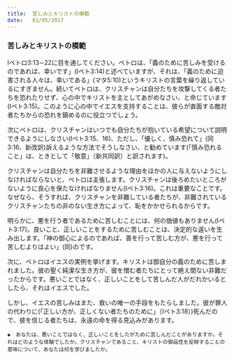```yaml
---
title:  苦しみとキリストの模範
date:   01/05/2017
---
```


### 苦しみとキリストの模範

 Iペトロ3:13∼22に目を通してください。ペトロは、「義のために苦しみを受けるのであれば、幸いです」(Iペト3:14)と述べていますが、それは、「義のために迫害される人々は、幸いである」(マタ5:10)というキリストの言葉を繰り返しているにすぎません。続いてペトロは、クリスチャンは自分たちを攻撃してくる者たちを恐れたりせず、心の中でキリストを主としてあがめなさい、と命じています(Iペト3:15)。このように心の中でイエスを支持することは、彼らが直面する敵対者たちからの恐れを鎮めるのに役立つでしょう。

 次にペトロは、クリスチャンはいつでも自分たちが抱いている希望について説明できるようにしなさい(Iペト3:15、16)、ただし、「優しく、慎み恐れて」(同3:16、新改訳)訴えるような方法でそうしなさい、と勧めています(「慎み恐れること」は、ときとして「敬意」〔新共同訳〕と訳されます)。

 クリスチャンは自分たちを非難させるような理由をほかの人に与えないようにしなければならないと、ペトロは主張します。クリスチャンは後ろめたいところがないように良心を保たなければなりません(Iペト3:16)。これは重要なことです。なぜなら、そうすれば、クリスチャンを非難している者たちが、非難されているクリスチャンたちの非のない生き方によって、恥をかかせられるからです。

 明らかに、悪を行う者であるために苦しむことには、何の価値もありません(Iペト3:17)。良いこと、正しいことをするために苦しむことは、決定的な違いを生み出します。「神の御心によるのであれば、善を行って苦しむ方が、悪を行って苦しむよりはよい」(同)のです。

 次に、ペトロはイエスの実例を挙げます。キリストは御自分の義のために苦しまれました。彼の聖く純潔な生き方が、彼を憎む者たちにとって絶え間ない非難だったからです。悪いことではなく、正しいことをして苦しんだ人がだれかいるとしたら、それはイエスでした。

 しかし、イエスの苦しみはまた、救いの唯一の手段をもたらしました。彼が罪人の代わりに(「正しい方が、正しくない者たちのために」〔Iペト3:18〕)死んだので、彼を信じる者たちは、永遠の命を得る見込みがあります。

`◆　あなたは、悪いことではなく、正しいことをしたがために苦しんだことがありますか。それはどのような体験でしたか。クリスチャンであること、キリストの御品性を反映することの意味について、あなたは何を学びましたか。`

